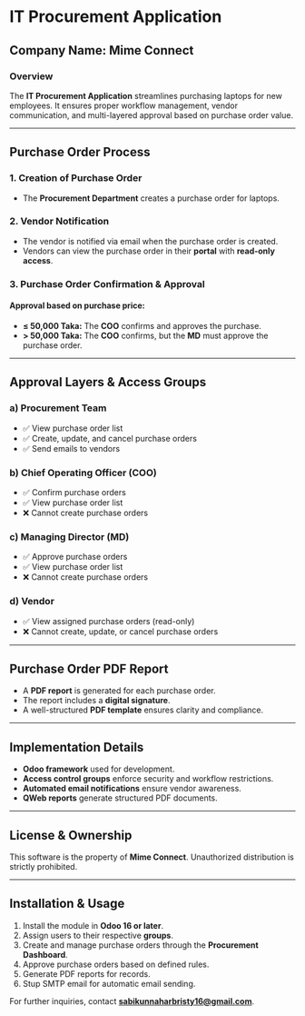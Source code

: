 
# IT Procurement Application

## Company Name: Mime Connect

### Overview
The **IT Procurement Application** streamlines purchasing laptops for new employees. It ensures proper workflow management, vendor communication, and multi-layered approval based on purchase order value.

---

## **Purchase Order Process**

### 1. **Creation of Purchase Order**
- The **Procurement Department** creates a purchase order for laptops.

### 2. **Vendor Notification**
- The vendor is notified via email when the purchase order is created.
- Vendors can view the purchase order in their **portal** with **read-only access**.

### 3. **Purchase Order Confirmation & Approval**
#### Approval based on purchase price:
- **≤ 50,000 Taka:** The **COO** confirms and approves the purchase.
- **> 50,000 Taka:** The **COO** confirms, but the **MD** must approve the purchase order.

---

## **Approval Layers & Access Groups**

### **a) Procurement Team**
- ✅ View purchase order list  
- ✅ Create, update, and cancel purchase orders  
- ✅ Send emails to vendors  

### **b) Chief Operating Officer (COO)**
- ✅ Confirm purchase orders  
- ✅ View purchase order list  
- ❌ Cannot create purchase orders  

### **c) Managing Director (MD)**
- ✅ Approve purchase orders  
- ✅ View purchase order list  
- ❌ Cannot create purchase orders  

### **d) Vendor**
- ✅ View assigned purchase orders (read-only)  
- ❌ Cannot create, update, or cancel purchase orders  

---

## **Purchase Order PDF Report**
- A **PDF report** is generated for each purchase order.
- The report includes a **digital signature**.
- A well-structured **PDF template** ensures clarity and compliance.

---

## **Implementation Details**
- **Odoo framework** used for development.
- **Access control groups** enforce security and workflow restrictions.
- **Automated email notifications** ensure vendor awareness.
- **QWeb reports** generate structured PDF documents.

---

## **License & Ownership**
This software is the property of **Mime Connect**. Unauthorized distribution is strictly prohibited.

---

## **Installation & Usage**
1. Install the module in **Odoo 16 or later**.
2. Assign users to their respective **groups**.
3. Create and manage purchase orders through the **Procurement Dashboard**.
4. Approve purchase orders based on defined rules.
5. Generate PDF reports for records.
6. Stup SMTP email for automatic email sending.

For further inquiries, contact **sabikunnaharbristy16@gmail.com**.

